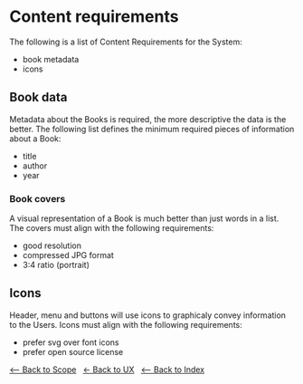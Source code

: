 # Content requirements

The following is a list of Content Requirements for the System:

- book metadata
- icons

## Book data

Metadata about the Books is required, the more descriptive the data is the better.
The following list defines the minimum required pieces of information about a Book:

- title
- author
- year

### Book covers

A visual representation of a Book is much better than just words in a list. The covers must align with the following requirements:

- good resolution
- compressed JPG format
- 3:4 ratio (portrait)

## Icons

Header, menu and buttons will use icons to graphicaly convey information to the Users. Icons must align with the following requirements:

- prefer svg over font icons
- prefer open source license


[<-- Back to Scope](./README.md) &nbsp; [<- Back to UX](../user.experience.md) &nbsp; [<-- Back to Index](../../README.md)